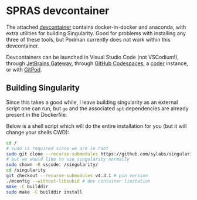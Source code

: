 # SPRAS devcontainer

The attached [devcontainer](https://containers.dev/) contains docker-in-docker and anaconda,
with extra utilities for building Singularity. Good for problems with installing any three of these tools,
but Podman currently does not work within this devcontainer.

Devcontainers can be launched in Visual Studio Code (not VSCodium!), through [JetBrains Gateway](https://www.jetbrains.com/remote-development/gateway/),
through [GitHub Codespaces](https://github.com/features/codespaces), a [coder](https://coder.com/) instance,
or with [GitPod](https://www.gitpod.io/docs/gitpod/configuration/devcontainer/overview).

## Building Singularity

Since this takes a good while, I leave building singularity as an external script one can run,
but `go` and the associated `apt` dependencies are already present in the Dockerfile.

Below is a shell script which will do the entire installation for you (but it will change your
shells CWD):

```sh
cd /
# sudo is required since we are in root
sudo git clone --recurse-submodules https://github.com/sylabs/singularity.git
# but we would like to use singularity normally
sudo chown -R vscode: /singularity/
cd /singularity
git checkout --recurse-submodules v4.3.1 # pin version
./mconfig --without-libsubid # dev container limitation
make -C builddir
sudo make -C builddir install
```
